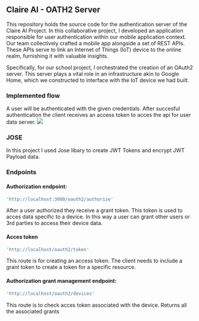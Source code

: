## Claire AI - OATH2 Server

This repository holds the source code for the authentication server of the Claire AI Project. In this collaborative project, I developed an application responsible for user authentication within our mobile application context. Our team collectively crafted a mobile app alongside a set of REST APIs. These APIs serve to link an Internet of Things (IoT) device to the online realm, furnishing it with valuable insights.

Specifically, for our school project, I orchestrated the creation of an OAuth2 server. This server plays a vital role in an infrastructure akin to Google Home, which we constructed to interface with the IoT device we had built.

### Implemented flow
A user will be authenticated with the given credentials. After succesful authentication the client receives an access token to acces the api for user data server.
<img src="https://image.slidesharecdn.com/oauth2spring-150929104710-lva1-app6891/95/oauth2-and-spring-security-23-638.jpg?cb=1443523771">

### JOSE
In this project I used Jose libary to create JWT Tokens and encrypt JWT Payload data.

### Endpoints

#### Authorization endpoint: 

```js
'http://localhost:3080/oauth2/authorize'
```

After a user authorized they receive a grant token. This token is used to acces data specific to a device.
In this way a user can grant other users or 3rd parties to access their device data.

#### Acces token

```js
'http://localhost/oauth2/token'
```

This route is for creating an access token.
The client needs to include a grant token to create a token for a specific resource.

#### Authorization grant management endpoint: 

```js
'http://localhost/oauth2/devices'
```
This route is to check acces token associated with the device.
Returns all the associated grants
